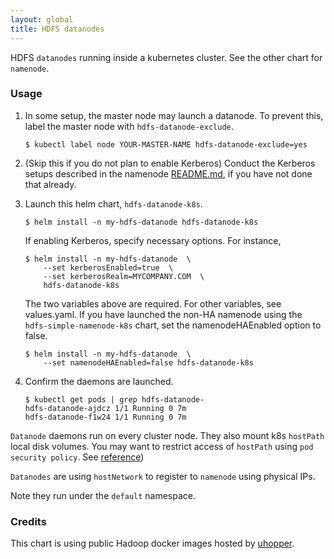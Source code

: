 ```yaml
---
layout: global
title: HDFS datanodes
---
```

HDFS `datanodes` running inside a kubernetes cluster. See the other chart for
`namenode`.

### Usage

  1. In some setup, the master node may launch a datanode. To prevent this,
     label the master node with `hdfs-datanode-exclude`.
     ```
     $ kubectl label node YOUR-MASTER-NAME hdfs-datanode-exclude=yes
     ```

  2. (Skip this if you do not plan to enable Kerberos)
     Conduct the Kerberos setups described in the namenode
     [README.md](../hdfs-namenode-k8s/README.md), if you have not done that
     already.

  3. Launch this helm chart, `hdfs-datanode-k8s`.
     ```
     $ helm install -n my-hdfs-datanode hdfs-datanode-k8s
     ```
     If enabling Kerberos, specify necessary options. For instance,
     ```
     $ helm install -n my-hdfs-datanode  \
         --set kerberosEnabled=true  \
         --set kerberosRealm=MYCOMPANY.COM  \
         hdfs-datanode-k8s
     ```
     The two variables above are required. For other variables, see values.yaml.
     If you have launched the non-HA namenode using
     the `hdfs-simple-namenode-k8s` chart, set the namenodeHAEnabled option to
     false.
     ```
     $ helm install -n my-hdfs-datanode  \
         --set namenodeHAEnabled=false hdfs-datanode-k8s
     ```

  4. Confirm the daemons are launched.
     ```
     $ kubectl get pods | grep hdfs-datanode-
     hdfs-datanode-ajdcz 1/1 Running 0 7m
     hdfs-datanode-f1w24 1/1 Running 0 7m
     ```

`Datanode` daemons run on every cluster node. They also mount k8s `hostPath`
local disk volumes.  You may want to restrict access of `hostPath`
using `pod security policy`.
See [reference](https://github.com/kubernetes/examples/blob/master/staging/podsecuritypolicy/rbac/README.md))


`Datanodes` are using `hostNetwork` to register to `namenode` using
physical IPs.

Note they run under the `default` namespace.

### Credits

This chart is using public Hadoop docker images hosted by
[uhopper](https://hub.docker.com/u/uhopper/).
